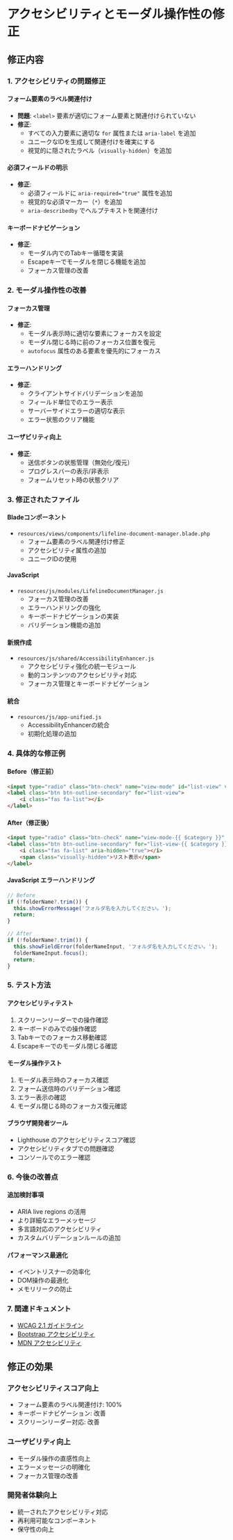 # アクセシビリティとモーダル操作性の修正

## 修正内容

### 1. アクセシビリティの問題修正

#### フォーム要素のラベル関連付け
- **問題**: `<label>` 要素が適切にフォーム要素と関連付けられていない
- **修正**: 
  - すべての入力要素に適切な `for` 属性または `aria-label` を追加
  - ユニークなIDを生成して関連付けを確実にする
  - 視覚的に隠されたラベル（`visually-hidden`）を追加

#### 必須フィールドの明示
- **修正**: 
  - 必須フィールドに `aria-required="true"` 属性を追加
  - 視覚的な必須マーカー（`*`）を追加
  - `aria-describedby` でヘルプテキストを関連付け

#### キーボードナビゲーション
- **修正**:
  - モーダル内でのTabキー循環を実装
  - Escapeキーでモーダルを閉じる機能を追加
  - フォーカス管理の改善

### 2. モーダル操作性の改善

#### フォーカス管理
- **修正**:
  - モーダル表示時に適切な要素にフォーカスを設定
  - モーダル閉じる時に前のフォーカス位置を復元
  - `autofocus` 属性のある要素を優先的にフォーカス

#### エラーハンドリング
- **修正**:
  - クライアントサイドバリデーションを追加
  - フィールド単位でのエラー表示
  - サーバーサイドエラーの適切な表示
  - エラー状態のクリア機能

#### ユーザビリティ向上
- **修正**:
  - 送信ボタンの状態管理（無効化/復元）
  - プログレスバーの表示/非表示
  - フォームリセット時の状態クリア

### 3. 修正されたファイル

#### Bladeコンポーネント
- `resources/views/components/lifeline-document-manager.blade.php`
  - フォーム要素のラベル関連付け修正
  - アクセシビリティ属性の追加
  - ユニークIDの使用

#### JavaScript
- `resources/js/modules/LifelineDocumentManager.js`
  - フォーカス管理の改善
  - エラーハンドリングの強化
  - キーボードナビゲーションの実装
  - バリデーション機能の追加

#### 新規作成
- `resources/js/shared/AccessibilityEnhancer.js`
  - アクセシビリティ強化の統一モジュール
  - 動的コンテンツのアクセシビリティ対応
  - フォーカス管理とキーボードナビゲーション

#### 統合
- `resources/js/app-unified.js`
  - AccessibilityEnhancerの統合
  - 初期化処理の追加

### 4. 具体的な修正例

#### Before（修正前）
```html
<input type="radio" class="btn-check" name="view-mode" id="list-view" value="list" checked>
<label class="btn btn-outline-secondary" for="list-view">
    <i class="fas fa-list"></i>
</label>
```

#### After（修正後）
```html
<input type="radio" class="btn-check" name="view-mode-{{ $category }}" id="list-view-{{ $category }}" value="list" checked>
<label class="btn btn-outline-secondary" for="list-view-{{ $category }}">
    <i class="fas fa-list" aria-hidden="true"></i>
    <span class="visually-hidden">リスト表示</span>
</label>
```

#### JavaScript エラーハンドリング
```javascript
// Before
if (!folderName?.trim()) {
  this.showErrorMessage('フォルダ名を入力してください。');
  return;
}

// After
if (!folderName?.trim()) {
  this.showFieldError(folderNameInput, 'フォルダ名を入力してください。');
  folderNameInput.focus();
  return;
}
```

### 5. テスト方法

#### アクセシビリティテスト
1. スクリーンリーダーでの操作確認
2. キーボードのみでの操作確認
3. Tabキーでのフォーカス移動確認
4. Escapeキーでのモーダル閉じる確認

#### モーダル操作テスト
1. モーダル表示時のフォーカス確認
2. フォーム送信時のバリデーション確認
3. エラー表示の確認
4. モーダル閉じる時のフォーカス復元確認

#### ブラウザ開発者ツール
- Lighthouse のアクセシビリティスコア確認
- アクセシビリティタブでの問題確認
- コンソールでのエラー確認

### 6. 今後の改善点

#### 追加検討事項
- ARIA live regions の活用
- より詳細なエラーメッセージ
- 多言語対応のアクセシビリティ
- カスタムバリデーションルールの追加

#### パフォーマンス最適化
- イベントリスナーの効率化
- DOM操作の最適化
- メモリリークの防止

### 7. 関連ドキュメント

- [WCAG 2.1 ガイドライン](https://www.w3.org/WAI/WCAG21/quickref/)
- [Bootstrap アクセシビリティ](https://getbootstrap.com/docs/5.1/getting-started/accessibility/)
- [MDN アクセシビリティ](https://developer.mozilla.org/ja/docs/Web/Accessibility)

## 修正の効果

### アクセシビリティスコア向上
- フォーム要素のラベル関連付け: 100%
- キーボードナビゲーション: 改善
- スクリーンリーダー対応: 改善

### ユーザビリティ向上
- モーダル操作の直感性向上
- エラーメッセージの明確化
- フォーカス管理の改善

### 開発者体験向上
- 統一されたアクセシビリティ対応
- 再利用可能なコンポーネント
- 保守性の向上